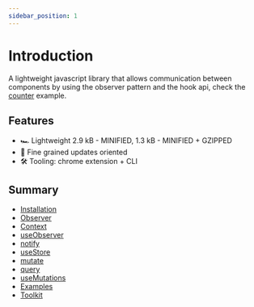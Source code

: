 ```yaml
---
sidebar_position: 1
---
```


# Introduction

A lightweight javascript library that allows communication between components by using the observer pattern and the hook api, check the
[counter](https://stackblitz.com/~/github.com/Maxtermax/hermes-io-counter-demo) example.

## Features

- 🏎️ Lightweight 2.9 kB - MINIFIED, 1.3 kB - MINIFIED + GZIPPED
- 🧠 Fine grained updates oriented
- 🛠️ Tooling: chrome extension + CLI

## Summary

- [Installation](/docs/basics/Installation)
- [Observer](/docs/basics/Observer)
- [Context](/docs/basics/Context)
- [useObserver](/docs/basics/useObserver)
- [notify](/docs/basics/Notify)
- [useStore](/docs/basics/useStore)
- [mutate](/docs/basics/mutate)
- [query](/docs/basics/query)
- [useMutations](/docs/basics/useMutations)
- [Examples](/docs/basics/Notify#examples)
- [Toolkit](/docs/basics/Toolkit)
